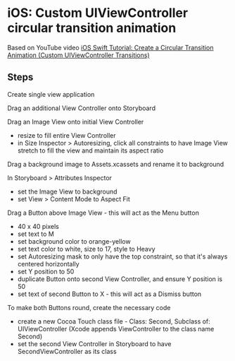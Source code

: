 # iOS: Custom UIViewController circular transition animation

Based on YouTube video [iOS Swift Tutorial: Create a Circular Transition Animation (Custom UIViewController Transitions)](https://youtu.be/B9sH_VxPPo4)

## Steps

Create single view application

Drag an additional View Controller onto Storyboard

Drag an Image View onto initial View Controller

- resize to fill entire View Controller
- in Size Inspector > Autoresizing, click all constraints to have Image View stretch to fill the view and maintain its aspect ratio

Drag a background image to Assets.xcassets and rename it to background

In Storyboard > Attributes Inspector

- set the Image View to background
- set View > Content Mode to Aspect Fit

Drag a Button above Image View - this will act as the Menu button

- 40 x 40 pixels
- set text to M
- set background color to orange-yellow
- set text color to white, size to 17, style to Heavy
- set Autoresizing mask to only have the top constraint, so that it's always centered horizontally
- set Y position to 50
- duplicate Button onto second View Controller, and ensure Y position is 50
- set text of second Button to X - this will act as a Dismiss button

To make both Buttons round, create the necessary code

- create a new Cocoa Touch class file - Class: Second, Subclass of: UIViewController (Xcode appends ViewController to the class name Second)
- set the second View Controller in Storyboard to have SecondViewController as its class
